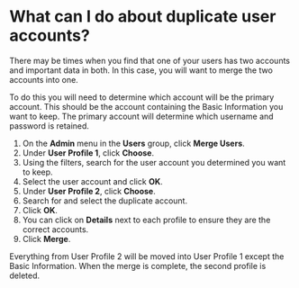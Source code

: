 # What can I do about duplicate user accounts?

There may be times when you find that one of your users has two accounts and important data in both.  In this case, you will want to merge the two accounts into one.  

To do this you will need to determine which account will be the primary account. This should be the account containing the Basic Information you want to keep. The primary account will determine which username and password is retained.  

1. On the **Admin** menu in the **Users** group, click **Merge Users**. 
1. Under **User Profile 1**, click **Choose**. 
1. Using the filters, search for the user account you determined you want to keep. 
1. Select the user account and click **OK**. 
1. Under **User Profile 2**, click **Choose**. 
1. Search for and select the duplicate account. 
1. Click **OK**. 
1. You can click on **Details** next to each profile to ensure they are the correct accounts. 
1. Click **Merge**. 

Everything from User Profile 2 will be moved into User Profile 1 except the Basic Information. When the merge is complete, the second profile is deleted. 